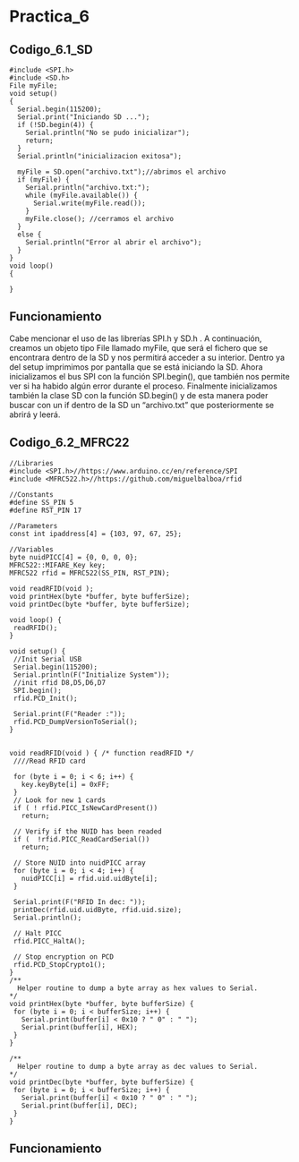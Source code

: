 # Practica_6
## Codigo_6.1_SD
```
#include <SPI.h>
#include <SD.h>
File myFile;
void setup()
{
  Serial.begin(115200);
  Serial.print("Iniciando SD ...");
  if (!SD.begin(4)) {
    Serial.println("No se pudo inicializar");
    return;
  }
  Serial.println("inicializacion exitosa");
 
  myFile = SD.open("archivo.txt");//abrimos el archivo
  if (myFile) {
    Serial.println("archivo.txt:");
    while (myFile.available()) {
      Serial.write(myFile.read());
    }
    myFile.close(); //cerramos el archivo
  }
  else {
    Serial.println("Error al abrir el archivo");
  }
}
void loop()
{
 
}
```

## Funcionamiento
Cabe mencionar el uso de las librerías SPI.h y SD.h . A continuación, creamos un objeto tipo File llamado myFile, que será el fichero que se encontrara dentro de la SD y nos permitirá acceder a su interior.
Dentro ya del setup imprimimos por pantalla que se está iniciando la SD. Ahora inicializamos el bus SPI con la función SPI.begin(), que también nos permite ver si ha habido algún error durante el proceso. Finalmente inicializamos también la clase SD con la función SD.begin() y de esta manera poder buscar con un if dentro de la SD un “archivo.txt” que posteriormente se abrirá y leerá.
## Codigo_6.2_MFRC22
```
//Libraries
#include <SPI.h>//https://www.arduino.cc/en/reference/SPI
#include <MFRC522.h>//https://github.com/miguelbalboa/rfid
 
//Constants
#define SS_PIN 5
#define RST_PIN 17
 
//Parameters
const int ipaddress[4] = {103, 97, 67, 25};
 
//Variables
byte nuidPICC[4] = {0, 0, 0, 0};
MFRC522::MIFARE_Key key;
MFRC522 rfid = MFRC522(SS_PIN, RST_PIN);
 
void readRFID(void );
void printHex(byte *buffer, byte bufferSize);
void printDec(byte *buffer, byte bufferSize);
 
void loop() {
 readRFID();
}
 
void setup() {
 //Init Serial USB
 Serial.begin(115200);
 Serial.println(F("Initialize System"));
 //init rfid D8,D5,D6,D7
 SPI.begin();
 rfid.PCD_Init();
 
 Serial.print(F("Reader :"));
 rfid.PCD_DumpVersionToSerial();
}
 
 
void readRFID(void ) { /* function readRFID */
 ////Read RFID card
 
 for (byte i = 0; i < 6; i++) {
   key.keyByte[i] = 0xFF;
 }
 // Look for new 1 cards
 if ( ! rfid.PICC_IsNewCardPresent())
   return;
 
 // Verify if the NUID has been readed
 if (  !rfid.PICC_ReadCardSerial())
   return;
 
 // Store NUID into nuidPICC array
 for (byte i = 0; i < 4; i++) {
   nuidPICC[i] = rfid.uid.uidByte[i];
 }
 
 Serial.print(F("RFID In dec: "));
 printDec(rfid.uid.uidByte, rfid.uid.size);
 Serial.println();
 
 // Halt PICC
 rfid.PICC_HaltA();
 
 // Stop encryption on PCD
 rfid.PCD_StopCrypto1();
}
/**
  Helper routine to dump a byte array as hex values to Serial.
*/
void printHex(byte *buffer, byte bufferSize) {
 for (byte i = 0; i < bufferSize; i++) {
   Serial.print(buffer[i] < 0x10 ? " 0" : " ");
   Serial.print(buffer[i], HEX);
 }
}
 
/**
  Helper routine to dump a byte array as dec values to Serial.
*/
void printDec(byte *buffer, byte bufferSize) {
 for (byte i = 0; i < bufferSize; i++) {
   Serial.print(buffer[i] < 0x10 ? " 0" : " ");
   Serial.print(buffer[i], DEC);
 }
}

```

## Funcionamiento

